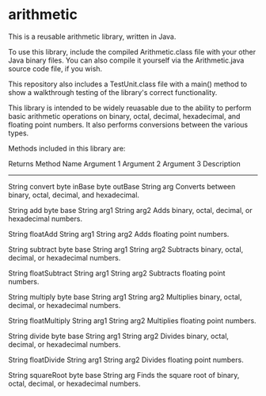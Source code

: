 # arithmetic

This is a reusable arithmetic library, written in Java.

To use this library, include the compiled Arithmetic.class file with your other Java binary files.  You can also compile it yourself via the Arithmetic.java source code file, if you wish.

This repository also includes a TestUnit.class file with a main() method to show a walkthrough testing of the library's correct functionality.

This library is intended to be widely reuasable due to the ability to perform basic arithmetic operations on binary, octal, decimal, hexadecimal, and floating point numbers.  It also performs conversions between the various types.

Methods included in this library are:

Returns  Method Name        Argument 1      Argument 2      Argument 3      Description
-------  -----------        ----------      ----------      ----------      -----------
String   convert            byte inBase     byte outBase    String arg      Converts between binary, octal, decimal, and hexadecimal.

String   add                byte base       String arg1     String arg2     Adds binary, octal, decimal, or hexadecimal numbers.

String   floatAdd           String arg1     String arg2                     Adds floating point numbers.

String   subtract           byte base       String arg1     String arg2     Subtracts binary, octal, decimal, or hexadecimal numbers.

String   floatSubtract      String arg1     String arg2                     Subtracts floating point numbers.

String   multiply           byte base       String arg1     String arg2     Multiplies binary, octal, decimal, or hexadecimal numbers.

String  floatMultiply       String arg1     String arg2                     Multiplies floating point numbers.

String  divide              byte base       String arg1     String arg2     Divides binary, octal, decimal, or hexadecimal numbers.

String  floatDivide         String arg1     String arg2                     Divides floating point numbers.

String  squareRoot          byte base       String arg                      Finds the square root of binary, octal, decimal, or                                                                                       hexadecimal numbers.
